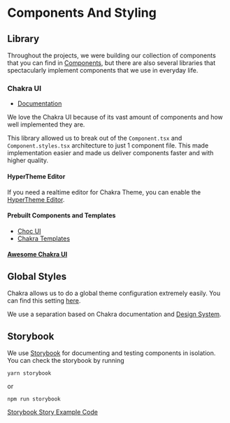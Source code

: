 # Components And Styling

## Library

Throughout the projects, we were building our collection of components that you can find in [Components](../src/components), but there are also several libraries that spectacularly implement components that we use in everyday life.

### Chakra UI

- [Documentation](https://chakra-ui.com/)

We love the Chakra UI because of its vast amount of components and how well implemented they are.

This library allowed us to break out of the `Component.tsx` and `Component.styles.tsx` architecture to just 1 component file. This made implementation easier and made us deliver components faster and with higher quality.

#### HyperTheme Editor

If you need a realtime editor for Chakra Theme, you can enable the [HyperTheme Editor](https://www.hyperthe.me).

#### Prebuilt Components and Templates

- [Choc UI](https://choc-ui.tech)
- [Chakra Templates](https://chakra-templates.dev)

#### [Awesome Chakra UI](https://github.com/chakra-ui/awesome-chakra-ui)

## Global Styles

Chakra allows us to do a global theme configuration extremely easily. You can find this setting [here](../src/styles).

We use a separation based on Chakra documentation and [Design System](https://uxdesign.cc/everything-you-need-to-know-about-design-systems-54b109851969).

## Storybook

We use [Storybook](https://storybook.js.org/) for documenting and testing components in isolation. You can check the storybook by running

```
yarn storybook
```

or

```
npm run storybook
```

[Storybook Story Example Code](../src/components/Form/Form.stories.tsx)
